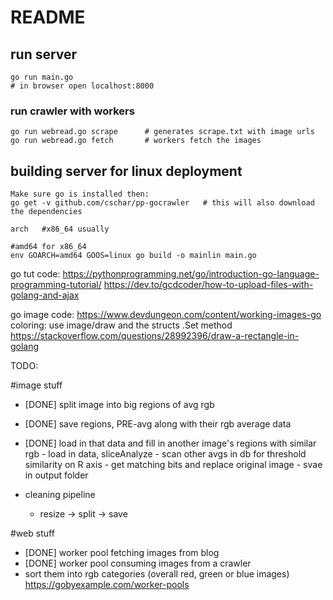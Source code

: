 

# README




## run server
```
go run main.go
# in browser open localhost:8000
```


### run crawler with workers
```
go run webread.go scrape      # generates scrape.txt with image urls
go run webread.go fetch       # workers fetch the images
```

## building server for linux deployment



```
Make sure go is installed then:
go get -v github.com/cschar/pp-gocrawler   # this will also download the dependencies

arch   #x86_64 usually

#amd64 for x86_64
env GOARCH=amd64 GOOS=linux go build -o mainlin main.go
```


go tut code:
https://pythonprogramming.net/go/introduction-go-language-programming-tutorial/
https://dev.to/gcdcoder/how-to-upload-files-with-golang-and-ajax

go image code:
https://www.devdungeon.com/content/working-images-go
coloring:
use image/draw and the structs .Set method
https://stackoverflow.com/questions/28992396/draw-a-rectangle-in-golang

TODO:

#image stuff
- [DONE] split image into big regions of avg rgb
- [DONE] save regions, PRE-avg along with their rgb average data
- [DONE] load in that data and fill in another image's regions with similar rgb
        - load in data, sliceAnalyze
        - scan other avgs in db for threshold similarity on R axis
        - get matching bits and replace original image
        - svae in output folder
  
  
- cleaning pipeline
   - resize -> split -> save

#web stuff
- [DONE] worker pool fetching images from blog
- [DONE] worker pool consuming images from a crawler
- sort them into rgb categories (overall red, green or blue images)
https://gobyexample.com/worker-pools
